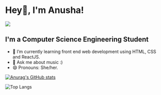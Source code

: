 <h1>Hey👋, I'm Anusha!</h1>

![](https://komarev.com/ghpvc/?username=anushajoseph&color=red&label=PROFILE+VIEWS)
<br>

## I'm a Computer Science Engineering Student

- 🌱 I’m currently learning front end web development using HTML, CSS and ReactJS.
- 💬 Ask me about music :)
- 😄 Pronouns: She/her.

[![Anurag's GitHub stats](https://github-readme-stats.vercel.app/api?username=anushajoseph&show_icons=true&theme=github_dark&hide_border=1&include_all_commits=1)](https://github.com/anuraghazra/github-readme-stats)

![Top Langs](https://github-readme-stats.vercel.app/api/top-langs/?username=anushajoseph&layout=compact&theme=github_dark&hide_border=1)
